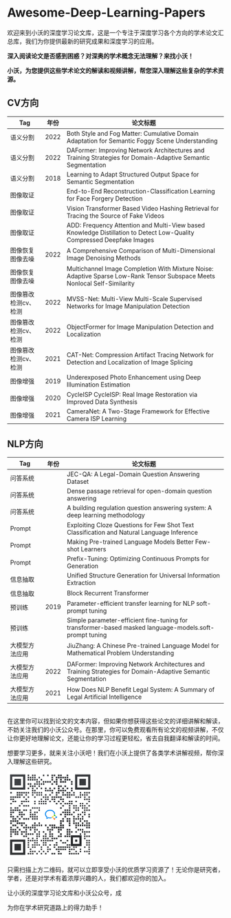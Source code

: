 # Awesome-Deep-Learning-Papers

欢迎来到小沃的深度学习论文库，这是一个专注于深度学习各个方向的学术论文汇总库，我们为你提供最新的研究成果和深度学习的应用。

**深入阅读论文是否感到困惑？对深奥的学术概念无法理解？来找小沃！**

**小沃，为您提供这些学术论文的解读和视频讲解，帮您深入理解这些复杂的学术资源。**

## CV方向

| Tag         | 年份   | 论文标题                                                                                                                      |
|-------------|------|---------------------------------------------------------------------------------------------------------------------------|
| 语义分割        | 2022 | Both Style and Fog Matter: Cumulative Domain Adaptation for Semantic Foggy Scene Understanding                            |
| 语义分割        | 2022 | DAFormer: Improving Network Architectures and Training Strategies for Domain-Adaptive Semantic Segmentation               |
| 语义分割        | 2018 | Learning to Adapt Structured Output Space for Semantic Segmentation                                                       |
| 图像取证        |      | End-to-End Reconstruction-Classification Learning for Face Forgery Detection                                              |
| 图像取证        |      | Vision Transformer Based Video Hashing Retrieval for Tracing the Source of Fake Videos                                    |
| 图像取证        |      | ADD: Frequency Attention and Multi-View based Knowledge Distillation to Detect Low-Quality Compressed Deepfake Images     |
| 图像恢复图像去噪    | 2022 | A Comprehensive Comparison of Multi-Dimensional Image Denoising Methods                                                   |
| 图像恢复图像去噪    |      | Multichannel Image Completion With Mixture Noise: Adaptive Sparse Low-Rank Tensor Subspace Meets Nonlocal Self-Similarity |
| 图像篡改检测cv、检测 | 2022 | MVSS-Net: Multi-View Multi-Scale Supervised Networks for Image Manipulation Detection                                     |
| 图像篡改检测cv、检测 | 2022 | ObjectFormer for Image Manipulation Detection and Localization                                                            |
| 图像篡改检测cv、检测 | 2021 | CAT-Net: Compression Artifact Tracing Network for Detection and Localization of Image Splicing                            |
| 图像增强        | 2019 | Underexposed Photo Enhancement using Deep Illumination Estimation                                                         |
| 图像增强        | 2020 | CycleISP CycleISP: Real Image Restoration via Improved Data Synthesis                                                     |
| 图像增强        | 2021 | CameraNet: A Two-Stage Framework for Effective Camera ISP Learning                                                        |

## NLP方向

| Tag     | 年份   | 论文标题                                                                                                        |
|---------|------|-------------------------------------------------------------------------------------------------------------|
| 问答系统    |      | JEC-QA: A Legal-Domain Question Answering Dataset                                                           |
| 问答系统    |      | Dense passage retrieval for open-domain question answering                                                  |
| 问答系统    |      | A building regulation question answering system: A deep learning methodology                                |
| Prompt  |      | Exploiting Cloze Questions for Few Shot Text Classification and Natural Language Inference                  |
| Prompt  |      | Making Pre-trained Language Models Better Few-shot Learners                                                 |
| Prompt  |      | Prefix-Tuning: Optimizing Continuous Prompts for Generation                                                 |
| 信息抽取    |      | Unified Structure Generation for Universal Information Extraction                                           |
| 信息抽取    |      | Block Recurrent Transformer                                                                                 |
| 预训练     | 2019 | Parameter-efficient transfer learning for NLP soft-prompt tuning                                            |
| 预训练     |      | Simple parameter-efficient fine-tuning for transformer-based masked language-models.soft-prompt tuning      |
| 大模型方法应用 |      | JiuZhang: A Chinese Pre-trained Language Model for Mathematical Problem Understanding                       |
| 大模型方法应用 | 2022 | DAFormer: Improving Network Architectures and Training Strategies for Domain-Adaptive Semantic Segmentation |
| 大模型方法应用 | 2021 | How Does NLP Benefit Legal System: A Summary of Legal Artificial Intelligence                               |


## 

在这里你可以找到论文的文本内容，但如果你想获得这些论文的详细讲解和解读，不妨关注我们的小沃公众号。在那里，你可以免费观看所有论文的视频讲解，不仅让你更好地理解论文，还能让你的学习过程更轻松，省去自我翻译和解读的时间。

想要学习更多，就来关注小沃吧！我们在小沃上提供了各类学术讲解视频，帮你深入理解这些研究。

[//]: # (![二维码]&#40;./pic/qrcode.png&#41;)
<img src="./pic/qrcode.png" width="200" height="200">

只需扫描上方二维码，就可以立即享受小沃的优质学习资源了！无论你是研究者，学者，还是对学术有着浓厚兴趣的人，我们都欢迎你的加入。

让小沃的深度学习论文库和小沃公众号，成

为你在学术研究道路上的得力助手！
